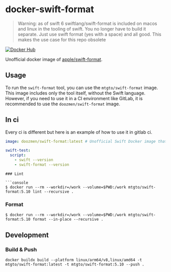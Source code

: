 # docker-swift-format

> Warning: as of swift 6 swiftlang/swift-format is included on macos and linux in the tooling of swift. You no longer have to build it separate. Just use swift format (yes with a space) and all good. This makes the use case for this repo obsolete

[![Docker Hub](https://img.shields.io/docker/v/mtgto/swift-format)](https://hub.docker.com/r/mtgto/swift-format/)

Unofficial docker image of [apple/swift-format](https://github.com/apple/swift-format).

## Usage

To run the `swift-format` tool, you can use the `mtgto/swift-format` image. This image includes only the tool itself, without the Swift language. However, if you need to use it in a CI environment like GitLab, it is recommended to use the `doozmen/swift-format` image.

## In ci

Every ci is different but here is an example of how to use it in gitlab ci.

```yaml
image: doozmen/swift-format:latest # Unofficial Swift Docker image that includes build of apple/swift-format

swift-test:
  script:
    - swift --version
    - swift-format --version
```

````console
### Lint

```console
$ docker run --rm --workdir=/work --volume=$PWD:/work mtgto/swift-format:5.10 lint --recursive .
````

### Format

```console
$ docker run --rm --workdir=/work --volume=$PWD:/work mtgto/swift-format:5.10 format --in-place --recursive .
```

## Development

### Build & Push

```console
docker buildx build --platform linux/arm64/v8,linux/amd64 -t mtgto/swift-format:latest -t mtgto/swift-format:5.10 --push .
```
